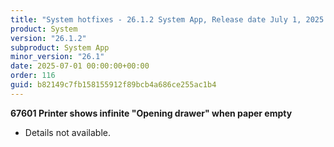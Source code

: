 ```yaml
---
title: "System hotfixes - 26.1.2 System App, Release date July 1, 2025 - Hotfixes"
product: System
version: "26.1.2"
subproduct: System App
minor_version: "26.1"
date: 2025-07-01 00:00:00+00:00
order: 116
guid: b82149c7fb158155912f89bcb4a686ce255ac1b4
---
```


<strong>67601 Printer shows infinite "Opening drawer" when paper empty</strong>
<ul><li>Details not available.</li></ul>
